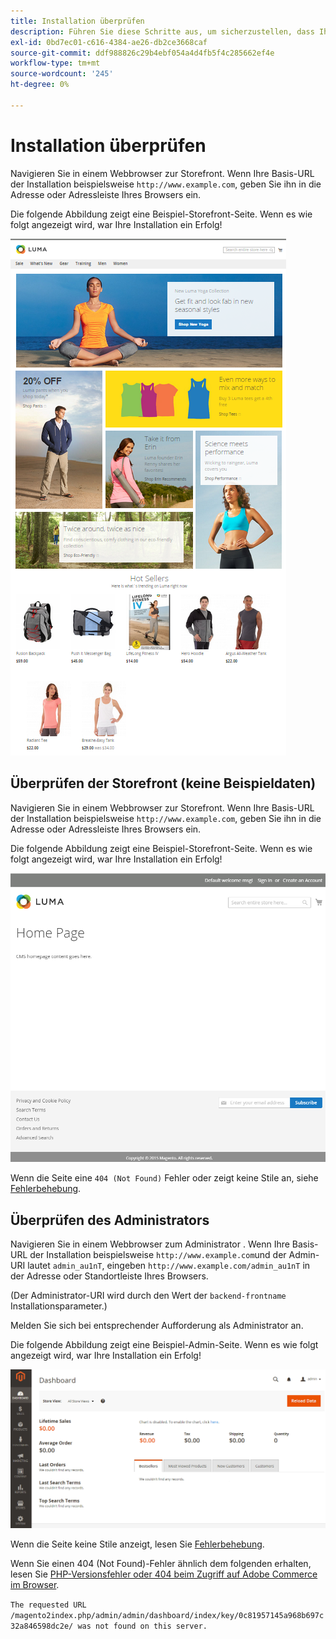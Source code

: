 ```yaml
---
title: Installation überprüfen
description: Führen Sie diese Schritte aus, um sicherzustellen, dass Ihre lokale Adobe Commerce-Installation erfolgreich war.
exl-id: 0bd7ec01-c616-4384-ae26-db2ce3668caf
source-git-commit: ddf988826c29b4ebf054a4d4fb5f4c285662ef4e
workflow-type: tm+mt
source-wordcount: '245'
ht-degree: 0%

---
```


# Installation überprüfen

Navigieren Sie in einem Webbrowser zur Storefront. Wenn Ihre Basis-URL der Installation beispielsweise `http://www.example.com`, geben Sie ihn in die Adresse oder Adressleiste Ihres Browsers ein.

Die folgende Abbildung zeigt eine Beispiel-Storefront-Seite. Wenn es wie folgt angezeigt wird, war Ihre Installation ein Erfolg!

![Storefront mit dem Luma-Design](../../assets/installation/install-success_store-luma.png)

## Überprüfen der Storefront (keine Beispieldaten)

Navigieren Sie in einem Webbrowser zur Storefront. Wenn Ihre Basis-URL der Installation beispielsweise `http://www.example.com`, geben Sie ihn in die Adresse oder Adressleiste Ihres Browsers ein.

Die folgende Abbildung zeigt eine Beispiel-Storefront-Seite. Wenn es wie folgt angezeigt wird, war Ihre Installation ein Erfolg!

![Storefront, die eine erfolgreiche Installation überprüft](../../assets/installation/install-success_store.png)

Wenn die Seite eine `404 (Not Found)` Fehler oder zeigt keine Stile an, siehe [Fehlerbehebung](https://support.magento.com/hc/en-us/articles/360032994352).

## Überprüfen des Administrators

Navigieren Sie in einem Webbrowser zum Administrator . Wenn Ihre Basis-URL der Installation beispielsweise `http://www.example.com`und der Admin-URI lautet `admin_au1nT`, eingeben `http://www.example.com/admin_au1nT` in der Adresse oder Standortleiste Ihres Browsers.

(Der Administrator-URI wird durch den Wert der `backend-frontname` Installationsparameter.)

Melden Sie sich bei entsprechender Aufforderung als Administrator an.

Die folgende Abbildung zeigt eine Beispiel-Admin-Seite. Wenn es wie folgt angezeigt wird, war Ihre Installation ein Erfolg!

![Administrator, der eine erfolgreiche Installation überprüft](../../assets/installation/install_success_admin.png)

Wenn die Seite keine Stile anzeigt, lesen Sie [Fehlerbehebung](https://support.magento.com/hc/en-us/articles/360032994352).

Wenn Sie einen 404 (Not Found)-Fehler ähnlich dem folgenden erhalten, lesen Sie [PHP-Versionsfehler oder 404 beim Zugriff auf Adobe Commerce im Browser](https://support.magento.com/hc/en-us/articles/360033117152).

`The requested URL /magento2index.php/admin/admin/dashboard/index/key/0c81957145a968b697c32a846598dc2e/ was not found on this server.`
